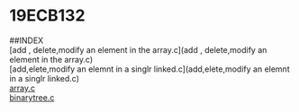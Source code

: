 # 19ECB132

##INDEX  
[add , delete,modify an element in the array.c](add , delete,modify an element in the array.c)        
[add,elete,modify an elemnt in a singlr linked.c](add,elete,modify an elemnt in a singlr linked.c)     
[array.c](array.c)        
[binarytree.c](binarytree.c)      
